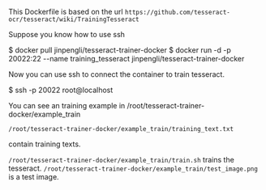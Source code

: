 This Dockerfile is based on the url `https://github.com/tesseract-ocr/tesseract/wiki/TrainingTesseract`

Suppose you know how to use ssh

$ docker pull jinpengli/tesseract-trainer-docker
$ docker run -d -p 20022:22 --name training_tesseract jinpengli/tesseract-trainer-docker 

Now you can use ssh to connect the container to train tesseract.

$ ssh -p 20022 root@localhost

You can see an training example in /root/tesseract-trainer-docker/example_train

```
/root/tesseract-trainer-docker/example_train/training_text.txt
```

contain training texts.

`/root/tesseract-trainer-docker/example_train/train.sh` trains the tesseract. `/root/tesseract-trainer-docker/example_train/test_image.png` is a test image.
